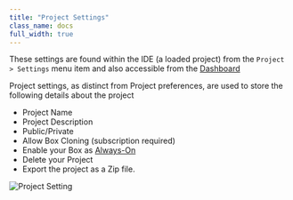 ```yaml
---
title: "Project Settings"
class_name: docs
full_width: true
---
```


These settings are found within the IDE (a loaded project) from the `Project > Settings` menu item and also accessible from the [Dashboard](/docs/dashboard/projects)

Project settings, as distinct from Project preferences, are used to store the following details about the project


- Project Name
- Project Description
- Public/Private
- Allow Box Cloning (subscription required)
- Enable your Box as [Always-On](/docs/boxes/always-on/)
- Delete your Project
- Export the project as a Zip file.

![Project Setting](/img/docs/project-settings.png)


